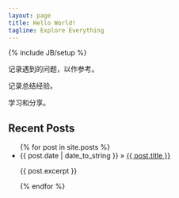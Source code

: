 ```yaml
---
layout: page
title: Hello World!
tagline: Explore Everything
---
```

{% include JB/setup %}

记录遇到的问题，以作参考。

记录总结经验。

学习和分享。

## Recent Posts

<ul>
  {% for post in site.posts %}
    <li>
      <span>{{ post.date | date_to_string }}</span> &raquo; <a href="{{ post.url }}">{{ post.title }}</a>
      <p>{{ post.excerpt }}</p>
    </li>
  {% endfor %}
</ul>
